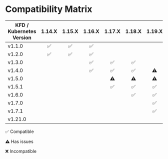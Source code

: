 # Compatibility Matrix

| KFD / Kubernetes Version | 1.14.X             | 1.15.X             | 1.16.X             | 1.17.X             | 1.18.X             | 1.19.X             | 1.20.X             | 1.21.X             |
|--------------------------|:------------------:|:------------------:|:------------------:|:------------------:|:------------------:|:------------------:|:------------------:|:------------------:|
| v1.1.0                   | :white_check_mark: | :white_check_mark: | :white_check_mark: |                    |                    |                    |                    |                    |
| v1.2.0                   | :white_check_mark: | :white_check_mark: | :white_check_mark: |                    |                    |                    |                    |                    |
| v1.3.0                   |                    |                    | :white_check_mark: | :white_check_mark: | :white_check_mark: |                    |                    |                    |
| v1.4.0                   |                    |                    | :white_check_mark: | :white_check_mark: | :white_check_mark: | :warning:          |                    |                    |
| v1.5.0                   |                    |                    |                    | :warning:          | :warning:          | :warning:          | :warning:          |                    |
| v1.5.1                   |                    |                    |                    | :white_check_mark: | :white_check_mark: | :white_check_mark: | :warning:          |                    |
| v1.6.0                   |                    |                    |                    |                    | :white_check_mark: | :white_check_mark: | :white_check_mark: | :warning:          |
| v1.7.0                   |                    |                    |                    |                    |                    | :white_check_mark: | :white_check_mark: | :white_check_mark: |
| v1.7.1                   |                    |                    |                    |                    |                    | :white_check_mark: | :white_check_mark: | :white_check_mark: |
| v1.21.0                  |                    |                    |                    |                    |                    |                    | :x:                | :white_check_mark: |

:white_check_mark: Compatible

:warning: Has issues

:x: Incompatible
